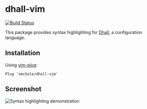 # dhall-vim

[![Build Status](https://travis-ci.org/vmchale/dhall-vim.svg?branch=master)](https://travis-ci.org/vmchale/dhall-vim)

This package provides syntax highlighting for
[Dhall](https://hackage.haskell.org/package/dhall), a configuration language.

## Installation

Using [vim-plug](https://github.com/junegunn/vim-plug):

```vim
Plug 'vmchale/dhall-vim'
```
## Screenshot

![Syntax highlighting demonstration](https://raw.githubusercontent.com/vmchale/dhall-vim/master/screenshots/dhall-syntax.png)
